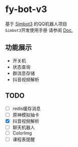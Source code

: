 # fy-bot-v3

基于 [Simbot3](https://github.com/simple-robot/simpler-robot) 的QQ机器人项目  
`Simbot3`开发使用手册 请参阅 [Doc.](https://simbot.forte.love/docs/)

## 功能展示

- 开关机
- 状态查询
- 群消息存储
- 抖音视频解析

## TODO

- [ ] redis缓存消息
- [ ] 原神模拟抽卡
- [x] 抖音视频解析
- [ ] 聊天机器人
- [ ] ColorImg
- [ ] 课程表提醒 
